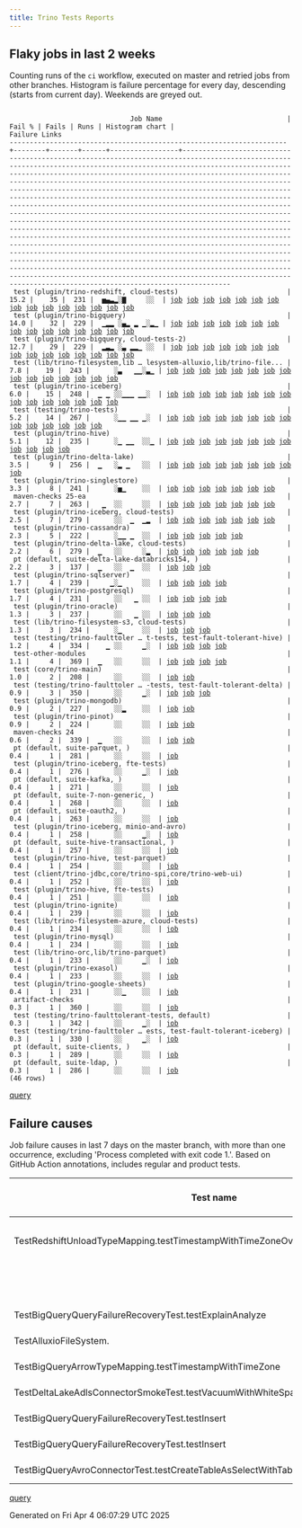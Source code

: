 ```yaml
---
title: Trino Tests Reports
---
```


## Flaky jobs in last 2 weeks

Counting runs of the `ci` workflow, executed on master and retried jobs from other branches.
Histogram is failure percentage for every day, descending (starts from current day).
Weekends are greyed out.
<pre><code>
                              Job Name                               | Fail % | Fails | Runs | Histogram chart |                                                                                                                                                                                                                                                                                                                                                                                                                                                                                                                                                                                                                  Failure Links                                                                                                                                                                                                                                                                                                                                                                                                                                                                                                                                                                                                                   
---------------------------------------------------------------------+--------+-------+------+-----------------+--------------------------------------------------------------------------------------------------------------------------------------------------------------------------------------------------------------------------------------------------------------------------------------------------------------------------------------------------------------------------------------------------------------------------------------------------------------------------------------------------------------------------------------------------------------------------------------------------------------------------------------------------------------------------------------------------------------------------------------------------------------------------------------------------------------------------------------------------------------------------------------------------------------------------------------------------------------------------------------------------------------------------------------------------------------------------------------------------------------------------------------------------------------------------------------------------------------------------------------------------
 test (plugin/trino-redshift, cloud-tests)                           |   15.2 |    35 |  231 |  ▅▄▃▂░▇     ░░  | <a href="https://github.com/trinodb/trino/actions/runs/14235495109/job/39894009245">job</a> <a href="https://github.com/trinodb/trino/actions/runs/14239222814/job/39905185872">job</a> <a href="https://github.com/trinodb/trino/actions/runs/14240151320/job/39908074991">job</a> <a href="https://github.com/trinodb/trino/actions/runs/14240470182/job/39909094102">job</a> <a href="https://github.com/trinodb/trino/actions/runs/14240749402/job/39909978220">job</a> <a href="https://github.com/trinodb/trino/actions/runs/14213907104/job/39826226183">job</a> <a href="https://github.com/trinodb/trino/actions/runs/14215112412/job/39830020472">job</a> <a href="https://github.com/trinodb/trino/actions/runs/14215112412/job/39837250324">job</a> <a href="https://github.com/trinodb/trino/actions/runs/14217724076/job/39838242137">job</a> <a href="https://github.com/trinodb/trino/actions/runs/14218570705/job/39840904242">job</a> <a href="https://github.com/trinodb/trino/actions/runs/14192480558/job/39760185988">job</a> <a href="https://github.com/trinodb/trino/actions/runs/14195132823/job/39768507078">job</a> <a href="https://github.com/trinodb/trino/actions/runs/14195132823/job/39776984094">job</a> <a href="https://github.com/trinodb/trino/actions/runs/14162795268/job/39670911459">job</a> <a href="https://github.com/trinodb/trino/actions/runs/14163801309/job/39673543868">job</a>  
 test (plugin/trino-bigquery)                                        |   14.0 |    32 |  229 |  ▁▂▂ ░▄▂ ▂ ▁░▂▁ | <a href="https://github.com/trinodb/trino/actions/runs/14240151320/job/39908057451">job</a> <a href="https://github.com/trinodb/trino/actions/runs/14243157391/job/39917636505">job</a> <a href="https://github.com/trinodb/trino/actions/runs/14249664176/job/39939267399">job</a> <a href="https://github.com/trinodb/trino/actions/runs/14212415418/job/39821937166">job</a> <a href="https://github.com/trinodb/trino/actions/runs/14212415418/job/39821937166">job</a> <a href="https://github.com/trinodb/trino/actions/runs/14212415418/job/39824560729">job</a> <a href="https://github.com/trinodb/trino/actions/runs/14212415418/job/39824560729">job</a> <a href="https://github.com/trinodb/trino/actions/runs/14213907104/job/39826211181">job</a> <a href="https://github.com/trinodb/trino/actions/runs/14192480558/job/39760166600">job</a> <a href="https://github.com/trinodb/trino/actions/runs/14195132823/job/39768486837">job</a> <a href="https://github.com/trinodb/trino/actions/runs/14182848613/job/39732656907">job</a> <a href="https://github.com/trinodb/trino/actions/runs/14147623444/job/39636880374">job</a> <a href="https://github.com/trinodb/trino/actions/runs/14148542634/job/39638862162">job</a> <a href="https://github.com/trinodb/trino/actions/runs/14148542634/job/39638862162">job</a> <a href="https://github.com/trinodb/trino/actions/runs/14148542634/job/39643085055">job</a>  
 test (plugin/trino-bigquery, cloud-tests-2)                         |   12.7 |    29 |  229 |  ▂▃▂ ░▃ ▂▂▁ ░░  | <a href="https://github.com/trinodb/trino/actions/runs/14239222814/job/39905160978">job</a> <a href="https://github.com/trinodb/trino/actions/runs/14240151320/job/39908058977">job</a> <a href="https://github.com/trinodb/trino/actions/runs/14240470182/job/39909076959">job</a> <a href="https://github.com/trinodb/trino/actions/runs/14240749402/job/39909960330">job</a> <a href="https://github.com/trinodb/trino/actions/runs/14213907104/job/39826211605">job</a> <a href="https://github.com/trinodb/trino/actions/runs/14215112412/job/39830005875">job</a> <a href="https://github.com/trinodb/trino/actions/runs/14215112412/job/39837227497">job</a> <a href="https://github.com/trinodb/trino/actions/runs/14217724076/job/39838225857">job</a> <a href="https://github.com/trinodb/trino/actions/runs/14224452581/job/39860486575">job</a> <a href="https://github.com/trinodb/trino/actions/runs/14192480558/job/39760167664">job</a> <a href="https://github.com/trinodb/trino/actions/runs/14195132823/job/39768487803">job</a> <a href="https://github.com/trinodb/trino/actions/runs/14146610855/job/39634681646">job</a> <a href="https://github.com/trinodb/trino/actions/runs/14148542634/job/39638862756">job</a> <a href="https://github.com/trinodb/trino/actions/runs/14148542634/job/39638862756">job</a> <a href="https://github.com/trinodb/trino/actions/runs/14094457731/job/39487874858">job</a>  
 test (lib/trino-filesystem,lib … lesystem-alluxio,lib/trino-file... |    7.8 |    19 |  243 |      ░▃   ▁▁░▃▁ | <a href="https://github.com/trinodb/trino/actions/runs/14224452581/job/39860478246">job</a> <a href="https://github.com/trinodb/trino/actions/runs/14143717123/job/39628463365">job</a> <a href="https://github.com/trinodb/trino/actions/runs/14143717123/job/39628463365">job</a> <a href="https://github.com/trinodb/trino/actions/runs/14148542634/job/39638860490">job</a> <a href="https://github.com/trinodb/trino/actions/runs/14148542634/job/39638860490">job</a> <a href="https://github.com/trinodb/trino/actions/runs/14108556474/job/39521057028">job</a> <a href="https://github.com/trinodb/trino/actions/runs/14059911418/job/39367965817">job</a> <a href="https://github.com/trinodb/trino/actions/runs/14066211134/job/39389388405">job</a> <a href="https://github.com/trinodb/trino/actions/runs/14066211134/job/39389388405">job</a> <a href="https://github.com/trinodb/trino/actions/runs/14066211134/job/39389388405">job</a> <a href="https://github.com/trinodb/trino/actions/runs/14067926571/job/39395031902">job</a> <a href="https://github.com/trinodb/trino/actions/runs/14025854870/job/39264313182">job</a> <a href="https://github.com/trinodb/trino/actions/runs/14036806313/job/39296781809">job</a> <a href="https://github.com/trinodb/trino/actions/runs/14040695562/job/39309944961">job</a> <a href="https://github.com/trinodb/trino/actions/runs/14010156369/job/39228948694">job</a>  
 test (plugin/trino-iceberg)                                         |    6.0 |    15 |  248 |  ▁ ▁ ░░▁▁▁ ▁▁░  | <a href="https://github.com/trinodb/trino/actions/runs/14243157391/job/39917650351">job</a> <a href="https://github.com/trinodb/trino/actions/runs/14246663963/job/39929390469">job</a> <a href="https://github.com/trinodb/trino/actions/runs/14192480558/job/39760178369">job</a> <a href="https://github.com/trinodb/trino/actions/runs/14183643844/job/39734882041">job</a> <a href="https://github.com/trinodb/trino/actions/runs/14136301254/job/39608814490">job</a> <a href="https://github.com/trinodb/trino/actions/runs/14108556474/job/39521081865">job</a> <a href="https://github.com/trinodb/trino/actions/runs/14115089616/job/39543283744">job</a> <a href="https://github.com/trinodb/trino/actions/runs/14115089616/job/39543283744">job</a> <a href="https://github.com/trinodb/trino/actions/runs/14082939690/job/39439980930">job</a> <a href="https://github.com/trinodb/trino/actions/runs/14026959253/job/39267278921">job</a> <a href="https://github.com/trinodb/trino/actions/runs/14031837705/job/39281084543">job</a> <a href="https://github.com/trinodb/trino/actions/runs/14033315832/job/39285689018">job</a> <a href="https://github.com/trinodb/trino/actions/runs/14038739193/job/39303362193">job</a> <a href="https://github.com/trinodb/trino/actions/runs/14023943525/job/39259550563">job</a> <a href="https://github.com/trinodb/trino/actions/runs/13989433232/job/39169943520">job</a>  
 test (testing/trino-tests)                                          |    5.2 |    14 |  267 |      ░▁▁ ▁▁ ▁░  | <a href="https://github.com/trinodb/trino/actions/runs/14212508455/job/39822175593">job</a> <a href="https://github.com/trinodb/trino/actions/runs/14142145622/job/39625030698">job</a> <a href="https://github.com/trinodb/trino/actions/runs/14137767990/job/39613499189">job</a> <a href="https://github.com/trinodb/trino/actions/runs/14110751481/job/39528632831">job</a> <a href="https://github.com/trinodb/trino/actions/runs/14066211134/job/39444355734">job</a> <a href="https://github.com/trinodb/trino/actions/runs/14066211134/job/39444355734">job</a> <a href="https://github.com/trinodb/trino/actions/runs/14066211134/job/39444355734">job</a> <a href="https://github.com/trinodb/trino/actions/runs/14082939690/job/39439996012">job</a> <a href="https://github.com/trinodb/trino/actions/runs/14065589679/job/39387234065">job</a> <a href="https://github.com/trinodb/trino/actions/runs/14066211134/job/39389420231">job</a> <a href="https://github.com/trinodb/trino/actions/runs/14066211134/job/39389420231">job</a> <a href="https://github.com/trinodb/trino/actions/runs/14066211134/job/39389420231">job</a> <a href="https://github.com/trinodb/trino/actions/runs/14033315832/job/39285701648">job</a> <a href="https://github.com/trinodb/trino/actions/runs/14023943525/job/39259551472">job</a>                                                                                  
 test (plugin/trino-hive)                                            |    5.1 |    12 |  235 |      ░▁ ▁▁  ░░▁ | <a href="https://github.com/trinodb/trino/actions/runs/14224452581/job/39860492753">job</a> <a href="https://github.com/trinodb/trino/actions/runs/14146610855/job/39634684404">job</a> <a href="https://github.com/trinodb/trino/actions/runs/14094457731/job/39487879097">job</a> <a href="https://github.com/trinodb/trino/actions/runs/14094457731/job/39487879097">job</a> <a href="https://github.com/trinodb/trino/actions/runs/14112184676/job/39533607609">job</a> <a href="https://github.com/trinodb/trino/actions/runs/14094457731/job/39478853535">job</a> <a href="https://github.com/trinodb/trino/actions/runs/14094457731/job/39478853535">job</a> <a href="https://github.com/trinodb/trino/actions/runs/14068855994/job/39398049901">job</a> <a href="https://github.com/trinodb/trino/actions/runs/14025071291/job/39262343854">job</a> <a href="https://github.com/trinodb/trino/actions/runs/14035785853/job/39293467564">job</a> <a href="https://github.com/trinodb/trino/actions/runs/13988629530/job/39167400580">job</a> <a href="https://github.com/trinodb/trino/actions/runs/13998982650/job/39200961396">job</a>                                                                                                                                                                                                                                                  
 test (plugin/trino-delta-lake)                                      |    3.5 |     9 |  256 |  ▁   ░▂ ▁   ░░  | <a href="https://github.com/trinodb/trino/actions/runs/14240749402/job/39909966072">job</a> <a href="https://github.com/trinodb/trino/actions/runs/14246663963/job/39929383010">job</a> <a href="https://github.com/trinodb/trino/actions/runs/14217724076/job/39838230032">job</a> <a href="https://github.com/trinodb/trino/actions/runs/14143717123/job/39628466453">job</a> <a href="https://github.com/trinodb/trino/actions/runs/14143717123/job/39628466453">job</a> <a href="https://github.com/trinodb/trino/actions/runs/14103234994/job/39503942879">job</a> <a href="https://github.com/trinodb/trino/actions/runs/14112184676/job/39533603262">job</a> <a href="https://github.com/trinodb/trino/actions/runs/14112184676/job/39540058150">job</a> <a href="https://github.com/trinodb/trino/actions/runs/14031837705/job/39281079267">job</a>                                                                                                                                                                                                                                                                                                                                                                                                                                                                                                  
 test (plugin/trino-singlestore)                                     |    3.3 |     8 |  241 |      ░▅▁    ░░  | <a href="https://github.com/trinodb/trino/actions/runs/14142145622/job/39625029223">job</a> <a href="https://github.com/trinodb/trino/actions/runs/14143717123/job/39628470231">job</a> <a href="https://github.com/trinodb/trino/actions/runs/14143717123/job/39628470231">job</a> <a href="https://github.com/trinodb/trino/actions/runs/14143717123/job/39634605207">job</a> <a href="https://github.com/trinodb/trino/actions/runs/14143717123/job/39634605207">job</a> <a href="https://github.com/trinodb/trino/actions/runs/14137767990/job/39613496260">job</a> <a href="https://github.com/trinodb/trino/actions/runs/14024760421/job/39261603603">job</a>                                                                                                                                                                                                                                                                                                                                                                                                                                                                                                                                                                                                                                                                  
 maven-checks 25-ea                                                  |    2.7 |     7 |  263 |   ▁  ░░     ░░  | <a href="https://github.com/trinodb/trino/actions/runs/14240749402/job/39909899586">job</a> <a href="https://github.com/trinodb/trino/actions/runs/14246663963/job/39929281042">job</a> <a href="https://github.com/trinodb/trino/actions/runs/14215112412/job/39829923746">job</a> <a href="https://github.com/trinodb/trino/actions/runs/14215112412/job/39837210150">job</a> <a href="https://github.com/trinodb/trino/actions/runs/14108556474/job/39520969786">job</a> <a href="https://github.com/trinodb/trino/actions/runs/14059911418/job/39367896715">job</a> <a href="https://github.com/trinodb/trino/actions/runs/14038739193/job/39303270643">job</a>                                                                                                                                                                                                                                                                                                                                                                                                                                                                                                                                                                                                                                                                  
 test (plugin/trino-iceberg, cloud-tests)                            |    2.5 |     7 |  279 |      ░░  ▁  ▁▂  | <a href="https://github.com/trinodb/trino/actions/runs/14182848613/job/39732664374">job</a> <a href="https://github.com/trinodb/trino/actions/runs/14112184676/job/39533610455">job</a> <a href="https://github.com/trinodb/trino/actions/runs/14094457731/job/39478855026">job</a> <a href="https://github.com/trinodb/trino/actions/runs/14094457731/job/39478855026">job</a> <a href="https://github.com/trinodb/trino/actions/runs/14025854870/job/39264320902">job</a> <a href="https://github.com/trinodb/trino/actions/runs/14023943525/job/39259550712">job</a> <a href="https://github.com/trinodb/trino/actions/runs/14010156369/job/39228952606">job</a>                                                                                                                                                                                                                                                                                                                                                                                                                                                                                                                                                                                                                                                                  
 test (plugin/trino-cassandra)                                       |    2.3 |     5 |  222 |      ░▁▁ ▁  ░░  | <a href="https://github.com/trinodb/trino/actions/runs/14142145622/job/39625024738">job</a> <a href="https://github.com/trinodb/trino/actions/runs/14135058506/job/39604758327">job</a> <a href="https://github.com/trinodb/trino/actions/runs/14086936719/job/39453508096">job</a> <a href="https://github.com/trinodb/trino/actions/runs/14086936719/job/39453508096">job</a> <a href="https://github.com/trinodb/trino/actions/runs/13982998674/job/39151721795">job</a>                                                                                                                                                                                                                                                                                                                                                                                                                                                                                                                                                                                                                                                                                                                                                                                                                                  
 test (plugin/trino-delta-lake, cloud-tests)                         |    2.2 |     6 |  279 |  ▁   ░░     ░▂  | <a href="https://github.com/trinodb/trino/actions/runs/14235495109/job/39894004168">job</a> <a href="https://github.com/trinodb/trino/actions/runs/14240470182/job/39909081476">job</a> <a href="https://github.com/trinodb/trino/actions/runs/14163801309/job/39673538374">job</a> <a href="https://github.com/trinodb/trino/actions/runs/14110751481/job/39528607330">job</a> <a href="https://github.com/trinodb/trino/actions/runs/14004347929/job/39216115028">job</a> <a href="https://github.com/trinodb/trino/actions/runs/13985153919/job/39157517443">job</a>                                                                                                                                                                                                                                                                                                                                                                                                                                                                                                                                                                                                                                                                                                                                                  
 pt (default, suite-delta-lake-databricks154, )                      |    2.2 |     3 |  137 |  ▁   ░░  ▁  ░░  | <a href="https://github.com/trinodb/trino/actions/runs/14249664176/job/39939768538">job</a> <a href="https://github.com/trinodb/trino/actions/runs/14082284004/job/39438320986">job</a> <a href="https://github.com/trinodb/trino/actions/runs/14040695562/job/39310536470">job</a>                                                                                                                                                                                                                                                                                                                                                                                                                                                                                                                                                                                                                                                                                                                                                                                                                                                                                                                                                                                                  
 test (plugin/trino-sqlserver)                                       |    1.7 |     4 |  239 |     ▁░▁     ░░  | <a href="https://github.com/trinodb/trino/actions/runs/14162703703/job/39670745054">job</a> <a href="https://github.com/trinodb/trino/actions/runs/14162703703/job/39670745054">job</a> <a href="https://github.com/trinodb/trino/actions/runs/14146610855/job/39634687099">job</a> <a href="https://github.com/trinodb/trino/actions/runs/13985858927/job/39159395937">job</a>                                                                                                                                                                                                                                                                                                                                                                                                                                                                                                                                                                                                                                                                                                                                                                                                                                                                                                                  
 test (plugin/trino-postgresql)                                      |    1.7 |     4 |  231 |      ░░   ▁ ░░  | <a href="https://github.com/trinodb/trino/actions/runs/14057735510/job/39361101339">job</a> <a href="https://github.com/trinodb/trino/actions/runs/14057735510/job/39361101339">job</a> <a href="https://github.com/trinodb/trino/actions/runs/14057735510/job/39361101339">job</a> <a href="https://github.com/trinodb/trino/actions/runs/14068855994/job/39398056033">job</a>                                                                                                                                                                                                                                                                                                                                                                                                                                                                                                                                                                                                                                                                                                                                                                                                                                                                                                                  
 test (plugin/trino-oracle)                                          |    1.3 |     3 |  237 |      ░░   ▁ ░░  | <a href="https://github.com/trinodb/trino/actions/runs/14057735510/job/39361100432">job</a> <a href="https://github.com/trinodb/trino/actions/runs/14057735510/job/39361100432">job</a> <a href="https://github.com/trinodb/trino/actions/runs/14057735510/job/39361100432">job</a>                                                                                                                                                                                                                                                                                                                                                                                                                                                                                                                                                                                                                                                                                                                                                                                                                                                                                                                                                                                                  
 test (lib/trino-filesystem-s3, cloud-tests)                         |    1.3 |     3 |  234 |      ░▁     ░░  | <a href="https://github.com/trinodb/trino/actions/runs/14182848613/job/39732656460">job</a> <a href="https://github.com/trinodb/trino/actions/runs/14146610855/job/39634680918">job</a> <a href="https://github.com/trinodb/trino/actions/runs/14108249427/job/39519998659">job</a>                                                                                                                                                                                                                                                                                                                                                                                                                                                                                                                                                                                                                                                                                                                                                                                                                                                                                                                                                                                                  
 test (testing/trino-faulttoler … t-tests, test-fault-tolerant-hive) |    1.2 |     4 |  334 |    ▁ ░░     ▁░  | <a href="https://github.com/trinodb/trino/actions/runs/14198650369/job/39779987919">job</a> <a href="https://github.com/trinodb/trino/actions/runs/14198650369/job/39779987919">job</a> <a href="https://github.com/trinodb/trino/actions/runs/14033516416/job/39286459479">job</a> <a href="https://github.com/trinodb/trino/actions/runs/14023943525/job/39259551262">job</a>                                                                                                                                                                                                                                                                                                                                                                                                                                                                                                                                                                                                                                                                                                                                                                                                                                                                                                                  
 test-other-modules                                                  |    1.1 |     4 |  369 |  ▁   ░░     ░░  | <a href="https://github.com/trinodb/trino/actions/runs/14240151320/job/39907982072">job</a> <a href="https://github.com/trinodb/trino/actions/runs/14240470182/job/39909013379">job</a> <a href="https://github.com/trinodb/trino/actions/runs/14240749402/job/39909898883">job</a> <a href="https://github.com/trinodb/trino/actions/runs/14038739193/job/39303273237">job</a>                                                                                                                                                                                                                                                                                                                                                                                                                                                                                                                                                                                                                                                                                                                                                                                                                                                                                                                  
 test (core/trino-main)                                              |    1.0 |     2 |  208 |      ░░     ░░  | <a href="https://github.com/trinodb/trino/actions/runs/14036645380/job/39296228971">job</a> <a href="https://github.com/trinodb/trino/actions/runs/14045148600/job/39324240649">job</a>                                                                                                                                                                                                                                                                                                                                                                                                                                                                                                                                                                                                                                                                                                                                                                                                                                                                                                                                                                                                                                                                                  
 test (testing/trino-faulttoler … -tests, test-fault-tolerant-delta) |    0.9 |     3 |  350 |      ░░     ▁░  | <a href="https://github.com/trinodb/trino/actions/runs/14099201660/job/39492245225">job</a> <a href="https://github.com/trinodb/trino/actions/runs/14099201660/job/39492245225">job</a> <a href="https://github.com/trinodb/trino/actions/runs/14023943525/job/39259551113">job</a>                                                                                                                                                                                                                                                                                                                                                                                                                                                                                                                                                                                                                                                                                                                                                                                                                                                                                                                                                                                                  
 test (plugin/trino-mongodb)                                         |    0.9 |     2 |  227 |      ░░▂    ░░  | <a href="https://github.com/trinodb/trino/actions/runs/14126103223/job/39575511291">job</a> <a href="https://github.com/trinodb/trino/actions/runs/14126103223/job/39575511291">job</a>                                                                                                                                                                                                                                                                                                                                                                                                                                                                                                                                                                                                                                                                                                                                                                                                                                                                                                                                                                                                                                                                                  
 test (plugin/trino-pinot)                                           |    0.9 |     2 |  224 |      ░░     ░░  | <a href="https://github.com/trinodb/trino/actions/runs/14035785853/job/39293476663">job</a> <a href="https://github.com/trinodb/trino/actions/runs/13998982650/job/39200968347">job</a>                                                                                                                                                                                                                                                                                                                                                                                                                                                                                                                                                                                                                                                                                                                                                                                                                                                                                                                                                                                                                                                                                  
 maven-checks 24                                                     |    0.6 |     2 |  339 |  ▁   ░░     ░░  | <a href="https://github.com/trinodb/trino/actions/runs/14240151320/job/39907980258">job</a> <a href="https://github.com/trinodb/trino/actions/runs/14240749402/job/39909898529">job</a>                                                                                                                                                                                                                                                                                                                                                                                                                                                                                                                                                                                                                                                                                                                                                                                                                                                                                                                                                                                                                                                                                  
 pt (default, suite-parquet, )                                       |    0.4 |     1 |  281 |      ░░     ░░  | <a href="https://github.com/trinodb/trino/actions/runs/14111225460/job/39530902195">job</a>                                                                                                                                                                                                                                                                                                                                                                                                                                                                                                                                                                                                                                                                                                                                                                                                                                                                                                                                                                                                                                                                                                                                                                  
 test (plugin/trino-iceberg, fte-tests)                              |    0.4 |     1 |  276 |      ░░     ▁░  | <a href="https://github.com/trinodb/trino/actions/runs/14023943525/job/39259550820">job</a>                                                                                                                                                                                                                                                                                                                                                                                                                                                                                                                                                                                                                                                                                                                                                                                                                                                                                                                                                                                                                                                                                                                                                                  
 pt (default, suite-kafka, )                                         |    0.4 |     1 |  271 |      ░░     ░░  | <a href="https://github.com/trinodb/trino/actions/runs/14223547445/job/39858043934">job</a>                                                                                                                                                                                                                                                                                                                                                                                                                                                                                                                                                                                                                                                                                                                                                                                                                                                                                                                                                                                                                                                                                                                                                                  
 pt (default, suite-7-non-generic, )                                 |    0.4 |     1 |  268 |      ░░     ░░  | <a href="https://github.com/trinodb/trino/actions/runs/14118205794/job/39553555221">job</a>                                                                                                                                                                                                                                                                                                                                                                                                                                                                                                                                                                                                                                                                                                                                                                                                                                                                                                                                                                                                                                                                                                                                                                  
 pt (default, suite-oauth2, )                                        |    0.4 |     1 |  263 |      ░░     ░░  | <a href="https://github.com/trinodb/trino/actions/runs/14217724076/job/39838708755">job</a>                                                                                                                                                                                                                                                                                                                                                                                                                                                                                                                                                                                                                                                                                                                                                                                                                                                                                                                                                                                                                                                                                                                                                                  
 test (plugin/trino-iceberg, minio-and-avro)                         |    0.4 |     1 |  258 |      ░░     ▁░  | <a href="https://github.com/trinodb/trino/actions/runs/14023943525/job/39259550931">job</a>                                                                                                                                                                                                                                                                                                                                                                                                                                                                                                                                                                                                                                                                                                                                                                                                                                                                                                                                                                                                                                                                                                                                                                  
 pt (default, suite-hive-transactional, )                            |    0.4 |     1 |  257 |      ░░     ░░  | <a href="https://github.com/trinodb/trino/actions/runs/13988629530/job/39167933522">job</a>                                                                                                                                                                                                                                                                                                                                                                                                                                                                                                                                                                                                                                                                                                                                                                                                                                                                                                                                                                                                                                                                                                                                                                  
 test (plugin/trino-hive, test-parquet)                              |    0.4 |     1 |  254 |      ░░     ░░  | <a href="https://github.com/trinodb/trino/actions/runs/14053248514/job/39347371075">job</a>                                                                                                                                                                                                                                                                                                                                                                                                                                                                                                                                                                                                                                                                                                                                                                                                                                                                                                                                                                                                                                                                                                                                                                  
 test (client/trino-jdbc,core/trino-spi,core/trino-web-ui)           |    0.4 |     1 |  252 |      ░░     ░░  | <a href="https://github.com/trinodb/trino/actions/runs/13998982650/job/39200947774">job</a>                                                                                                                                                                                                                                                                                                                                                                                                                                                                                                                                                                                                                                                                                                                                                                                                                                                                                                                                                                                                                                                                                                                                                                  
 test (plugin/trino-hive, fte-tests)                                 |    0.4 |     1 |  251 |      ░░     ░░  | <a href="https://github.com/trinodb/trino/actions/runs/14071929457/job/39407827038">job</a>                                                                                                                                                                                                                                                                                                                                                                                                                                                                                                                                                                                                                                                                                                                                                                                                                                                                                                                                                                                                                                                                                                                                                                  
 test (plugin/trino-ignite)                                          |    0.4 |     1 |  239 |      ░░     ░░  | <a href="https://github.com/trinodb/trino/actions/runs/14035785853/job/39293472143">job</a>                                                                                                                                                                                                                                                                                                                                                                                                                                                                                                                                                                                                                                                                                                                                                                                                                                                                                                                                                                                                                                                                                                                                                                  
 test (lib/trino-filesystem-azure, cloud-tests)                      |    0.4 |     1 |  234 |      ░░     ░░  | <a href="https://github.com/trinodb/trino/actions/runs/14038312072/job/39301887898">job</a>                                                                                                                                                                                                                                                                                                                                                                                                                                                                                                                                                                                                                                                                                                                                                                                                                                                                                                                                                                                                                                                                                                                                                                  
 test (plugin/trino-mysql)                                           |    0.4 |     1 |  234 |      ░░     ░░  | <a href="https://github.com/trinodb/trino/actions/runs/14035045381/job/39291166195">job</a>                                                                                                                                                                                                                                                                                                                                                                                                                                                                                                                                                                                                                                                                                                                                                                                                                                                                                                                                                                                                                                                                                                                                                                  
 test (lib/trino-orc,lib/trino-parquet)                              |    0.4 |     1 |  233 |      ░░     ▁░  | <a href="https://github.com/trinodb/trino/actions/runs/14014201425/job/39237779120">job</a>                                                                                                                                                                                                                                                                                                                                                                                                                                                                                                                                                                                                                                                                                                                                                                                                                                                                                                                                                                                                                                                                                                                                                                  
 test (plugin/trino-exasol)                                          |    0.4 |     1 |  233 |      ░░     ░░  | <a href="https://github.com/trinodb/trino/actions/runs/14240470182/job/39909083686">job</a>                                                                                                                                                                                                                                                                                                                                                                                                                                                                                                                                                                                                                                                                                                                                                                                                                                                                                                                                                                                                                                                                                                                                                                  
 test (plugin/trino-google-sheets)                                   |    0.4 |     1 |  231 |      ░░▁    ░░  | <a href="https://github.com/trinodb/trino/actions/runs/14133552491/job/39599786757">job</a>                                                                                                                                                                                                                                                                                                                                                                                                                                                                                                                                                                                                                                                                                                                                                                                                                                                                                                                                                                                                                                                                                                                                                                  
 artifact-checks                                                     |    0.3 |     1 |  360 |      ░░     ░░  | <a href="https://github.com/trinodb/trino/actions/runs/14240470182/job/39909011139">job</a>                                                                                                                                                                                                                                                                                                                                                                                                                                                                                                                                                                                                                                                                                                                                                                                                                                                                                                                                                                                                                                                                                                                                                                  
 test (testing/trino-faulttolerant-tests, default)                   |    0.3 |     1 |  342 |      ░░     ▁░  | <a href="https://github.com/trinodb/trino/actions/runs/14023943525/job/39259551030">job</a>                                                                                                                                                                                                                                                                                                                                                                                                                                                                                                                                                                                                                                                                                                                                                                                                                                                                                                                                                                                                                                                                                                                                                                  
 test (testing/trino-faulttoler … ests, test-fault-tolerant-iceberg) |    0.3 |     1 |  330 |      ░░     ▁░  | <a href="https://github.com/trinodb/trino/actions/runs/14023943525/job/39259551360">job</a>                                                                                                                                                                                                                                                                                                                                                                                                                                                                                                                                                                                                                                                                                                                                                                                                                                                                                                                                                                                                                                                                                                                                                                  
 pt (default, suite-clients, )                                       |    0.3 |     1 |  289 |      ░░     ░░  | <a href="https://github.com/trinodb/trino/actions/runs/14057526362/job/39360957622">job</a>                                                                                                                                                                                                                                                                                                                                                                                                                                                                                                                                                                                                                                                                                                                                                                                                                                                                                                                                                                                                                                                                                                                                                                  
 pt (default, suite-ldap, )                                          |    0.3 |     1 |  286 |      ░░     ░░  | <a href="https://github.com/trinodb/trino/actions/runs/14111225460/job/39530903360">job</a>                                                                                                                                                                                                                                                                                                                                                                                                                                                                                                                                                                                                                                                                                                                                                                                                                                                                                                                                                                                                                                                                                                                                                                  
(46 rows)
</code></pre>
[query](https://github.com/trinodb/reports/blob/c51248e9efd3a82997997e7d2f710ac04e939a02/sql/tests/jobs.sql)

## Failure causes

Job failure causes in last 7 days on the master branch, with more than one occurrence,
excluding 'Process completed with exit code 1.'.
Based on GitHub Action annotations, includes regular and product tests.

| Test name                                                                             | Message                                                                                                                                                     | Test failures | Run failures | % of runs | First seen at           | Last seen at            | Failure Links                                                                                                                                                                                                                                                                                                                                                                                                    |
| ------------------------------------------------------------------------------------- | ----------------------------------------------------------------------------------------------------------------------------------------------------------- | -------------:| ------------:| ---------:| ----------------------- | ----------------------- | ---------------------------------------------------------------------------------------------------------------------------------------------------------------------------------------------------------------------------------------------------------------------------------------------------------------------------------------------------------------------------------------------------------------- |
| TestRedshiftUnloadTypeMapping.testTimestampWithTimeZoneOverflow                       | Expected TrinoException or wrapper, but got: io.trino.testing.QueryFailedException io.trino.testing.QueryFailedException: Millis overflow: 9224318015999000 |            29 |           26 |       5.4 | 2025-03-29 04:46:29.000 | 2025-04-03 18:29:26.000 | <a href="https://github.com/trinodb/trino/actions/runs/14142145622/job/39625028781">job</a> <a href="https://github.com/trinodb/trino/actions/runs/14143717123/job/39628469837">job</a> <a href="https://github.com/trinodb/trino/actions/runs/14146610855/job/39634686621">job</a> <a href="https://github.com/trinodb/trino/actions/runs/14148542634/job/39638867396">job</a> <a href="https://github.com/trinodb/trino/actions/runs/14162795268/job/39670911459">job</a>  |
|                                                                                       | The action has timed out.                                                                                                                                   |             9 |            4 |       0.8 | 2025-04-03 10:05:48.000 | 2025-04-03 15:29:55.000 | <a href="https://github.com/trinodb/trino/actions/runs/14240151320/job/39907980258">job</a> <a href="https://github.com/trinodb/trino/actions/runs/14240151320/job/39907982072">job</a> <a href="https://github.com/trinodb/trino/actions/runs/14240470182/job/39909011139">job</a> <a href="https://github.com/trinodb/trino/actions/runs/14240470182/job/39909013379">job</a> <a href="https://github.com/trinodb/trino/actions/runs/14240470182/job/39909083686">job</a>  |
| TestBigQueryQueryFailureRecoveryTest.testExplainAnalyze                               | Service is unavailable. Please retry.                                                                                                                       |             3 |            2 |       0.4 | 2025-04-02 08:47:43.000 | 2025-04-02 10:59:36.000 | <a href="https://github.com/trinodb/trino/actions/runs/14215112412/job/39830005875">job</a> <a href="https://github.com/trinodb/trino/actions/runs/14215112412/job/39837227497">job</a> <a href="https://github.com/trinodb/trino/actions/runs/14217724076/job/39838225857">job</a>                                                                                                                                                                  |
| TestAlluxioFileSystem.                                                                | org.testcontainers.containers.ContainerLaunchException: Container startup failed for image alluxio/alluxio:2.9.5                                            |             3 |            3 |       0.6 | 2025-03-29 08:15:11.000 | 2025-04-02 16:27:29.000 | <a href="https://github.com/trinodb/trino/actions/runs/14143717123/job/39628463365">job</a> <a href="https://github.com/trinodb/trino/actions/runs/14148542634/job/39638860490">job</a> <a href="https://github.com/trinodb/trino/actions/runs/14224452581/job/39860478246">job</a>                                                                                                                                                                  |
| TestBigQueryArrowTypeMapping.testTimestampWithTimeZone                                | Error executing sql:\&lt;br/\&gt;                                                                                                                                 |             2 |            2 |       0.4 | 2025-04-02 16:28:55.000 | 2025-04-02 21:09:55.000 | <a href="https://github.com/trinodb/trino/actions/runs/14224452581/job/39860486575">job</a> <a href="https://github.com/trinodb/trino/actions/runs/14229400402/job/39876600449">job</a>                                                                                                                                                                                                                                                  |
| TestDeltaLakeAdlsConnectorSmokeTest.testVacuumWithWhiteSpace                          | expected: \&lt;br/\&gt;                                                                                                                                           |             2 |            2 |       0.4 | 2025-04-03 05:39:59.000 | 2025-04-03 10:32:04.000 | <a href="https://github.com/trinodb/trino/actions/runs/14235495109/job/39894004168">job</a> <a href="https://github.com/trinodb/trino/actions/runs/14240470182/job/39909081476">job</a>                                                                                                                                                                                                                                                  |
| TestBigQueryQueryFailureRecoveryTest.testInsert                                       | Failed to insert rows                                                                                                                                       |             2 |            2 |       0.4 | 2025-03-29 19:13:49.000 | 2025-04-01 12:23:27.000 | <a href="https://github.com/trinodb/trino/actions/runs/14148542634/job/39638862756">job</a> <a href="https://github.com/trinodb/trino/actions/runs/14195132823/job/39768487803">job</a>                                                                                                                                                                                                                                                  |
| TestBigQueryQueryFailureRecoveryTest.testInsert                                       | Service is unavailable. Please retry.                                                                                                                       |             2 |            2 |       0.4 | 2025-04-02 07:39:18.000 | 2025-04-03 10:24:51.000 | <a href="https://github.com/trinodb/trino/actions/runs/14213907104/job/39826211605">job</a> <a href="https://github.com/trinodb/trino/actions/runs/14240470182/job/39909076959">job</a>                                                                                                                                                                                                                                                  |
| TestBigQueryAvroConnectorTest.testCreateTableAsSelectWithTableCommentSpecialCharacter | Failed to insert rows                                                                                                                                       |             2 |            2 |       0.4 | 2025-03-29 19:16:23.000 | 2025-04-01 12:25:09.000 | <a href="https://github.com/trinodb/trino/actions/runs/14148542634/job/39638862162">job</a> <a href="https://github.com/trinodb/trino/actions/runs/14195132823/job/39768486837">job</a>                                                                                                                                                                                                                                                  |

[query](https://github.com/trinodb/reports/blob/c51248e9efd3a82997997e7d2f710ac04e939a02/sql/tests/annotations.sql)

Generated on Fri Apr  4 06:07:29 UTC 2025
